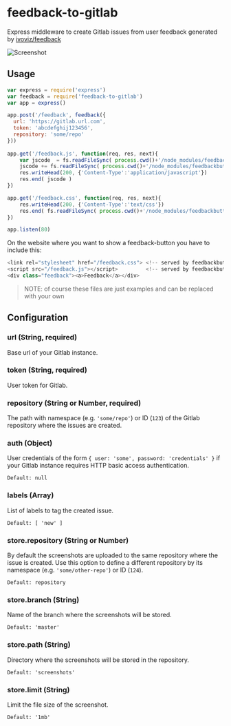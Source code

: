 # feedback-to-gitlab

Express middleware to create Gitlab issues from user feedback generated by [ivoviz/feedback](https://github.com/ivoviz/feedback)

![Screenshot](screenshot.png)

## Usage

```js
var express = require('express')
var feedback = require('feedback-to-gitlab')
var app = express()

app.post('/feedback', feedback({
  url: 'https://gitlab.url.com',
  token: 'abcdefghij123456',
  repository: 'some/repo'
}))
	
app.get('/feedback.js', function(req, res, next){
	var jscode  = fs.readFileSync( process.cwd()+'/node_modules/feedbackbutton-to-gitlab/node_modules/html2canvas/dist/html2canvas.min.js').toString()
	jscode += fs.readFileSync( process.cwd()+'/node_modules/feedbackbutton-to-gitlab/feedback.js').toString()
	res.writeHead(200, {'Content-Type':'application/javascript'})
	res.end( jscode )
})

app.get('/feedback.css', function(req, res, next){
	res.writeHead(200, {'Content-Type':'text/css'})
	res.end( fs.readFileSync( process.cwd()+'/node_modules/feedbackbutton-to-gitlab/style.css' ).toString() ) 
})

app.listen(80)
```

On the website where you want to show a feedback-button you have to include this:

```js
<link rel="stylesheet" href="/feedback.css"> <!-- served by feedbackbutton-to-gitlab express module -->
<script src="/feedback.js"></script>         <!-- served by feedbackbutton-to-gitlab express module -->
<div class="feedback"><a>Feedback</a></div>
```

> NOTE: of course these files are just examples and can be replaced with your own

## Configuration

### url (String, required)

Base url of your Gitlab instance.

### token (String, required)

User token for Gitlab.

### repository (String or Number, required)

The path with namespace (e.g. `'some/repo'`) or ID (`123`) of the Gitlab repository where the issues are created.

### auth (Object)

User credentials of the form `{ user: 'some', password: 'credentials' }` if your Gitlab instance requires HTTP basic access authentication.

`Default: null`

### labels (Array)

List of labels to tag the created issue.

`Default: [ 'new' ]`

### store.repository (String or Number)

By default the screenshots are uploaded to the same repository where the issue is created. Use this option to define a different repository by its namespace (e.g. `'some/other-repo'`) or ID (`124`).

`Default: repository`

### store.branch (String)

Name of the branch where the screenshots will be stored.

`Default: 'master'`

### store.path (String)

Directory where the screenshots will be stored in the repository.

`Default: 'screenshots'`

### store.limit (String)

Limit the file size of the screenshot.

`Default: '1mb'`

